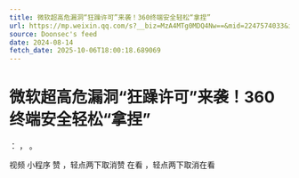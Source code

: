 ```yaml
---
title: 微软超高危漏洞“狂躁许可”来袭！360终端安全轻松“拿捏”
url: https://mp.weixin.qq.com/s?__biz=MzA4MTg0MDQ4Nw==&mid=2247574033&idx=1&sn=16774451704a9aa5bc2a23d178d5a43b
source: Doonsec's feed
date: 2024-08-14
fetch_date: 2025-10-06T18:00:18.689069
---
```


# 微软超高危漏洞“狂躁许可”来袭！360终端安全轻松“拿捏”

：
，
。

视频
小程序
赞
，轻点两下取消赞
在看
，轻点两下取消在看